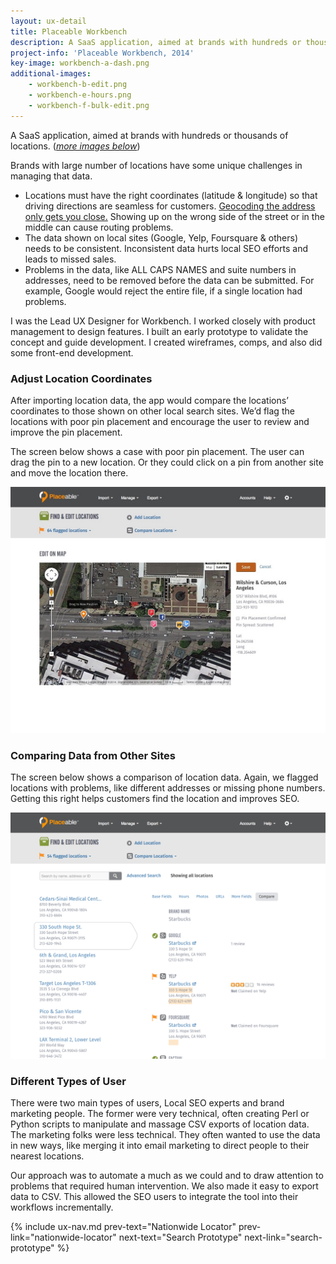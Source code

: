 ```yaml
---
layout: ux-detail
title: Placeable Workbench
description: A SaaS application, aimed at brands with hundreds or thousands of locations.
project-info: 'Placeable Workbench, 2014'
key-image: workbench-a-dash.png
additional-images: 
    - workbench-b-edit.png
    - workbench-e-hours.png
    - workbench-f-bulk-edit.png
---
```


A SaaS application, aimed at brands with hundreds or thousands of locations.  (*[more images below](#more-images)*)

Brands with large number of locations have some unique challenges in managing that data. 

- Locations must have the right coordinates (latitude & longitude) so that driving directions are seamless for customers. [Geocoding the address only gets you close.][4sq] Showing up on the wrong side of the street or in the middle can cause routing problems.
- The data shown on local sites (Google, Yelp, Foursquare & others) needs to be consistent. Inconsistent data hurts local SEO efforts and leads to missed sales.
- Problems in the data, like ALL CAPS NAMES and suite numbers in addresses, need to be removed before the data can be submitted. For example, Google would reject the entire file, if a single location had problems.

I was the  Lead UX Designer for Workbench.  I worked closely with product management to design features. I built an early prototype  to validate the concept and guide development. I created wireframes, comps, and also did some front-end development.

### Adjust Location Coordinates

After importing location data, the app would compare the locations’ coordinates to those shown on other local search sites. We’d flag the locations with poor pin placement and encourage the user to review and improve the pin placement.

The screen below shows a case with poor pin placement. The user can drag the pin to a new location. Or they could click on a pin from another site and move the location there.

<div class="ux-img large">
    <img src="/img/ux/workbench-c-map.jpg">
</div>

### Comparing Data from Other Sites

The screen below shows a comparison of location data. Again, we flagged locations with problems, like different addresses or missing phone numbers. Getting this right helps customers find the location and improves SEO.

<div class="ux-img large">
    <img src="/img/ux/workbench-d-compare.png">
</div>

### Different Types of User

There were two main types of users, Local SEO experts and brand marketing people. The former were very technical, often creating Perl or Python scripts to manipulate and massage CSV exports of location data. The marketing folks were less technical. They often wanted to use the data in new ways, like merging it into email marketing to direct people to their nearest locations.

Our approach was to automate a much as we could and to draw attention to problems that required human intervention. We also made it easy to export data to CSV. This allowed the SEO users to integrate the tool into their workflows incrementally.

[4sq]: https://engineering.foursquare.com/you-are-probably-here-better-map-pins-with-dbscan-random-forests-9d51e8c1964d



{% include ux-nav.md 
    prev-text="Nationwide Locator"
    prev-link="nationwide-locator"
    next-text="Search Prototype"
	next-link="search-prototype"
 %}

